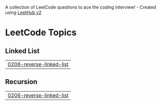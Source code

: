 A collection of LeetCode questions to ace the coding interview! - Created using [LeetHub v2](https://github.com/arunbhardwaj/LeetHub-2.0)
<!---LeetCode Topics Start-->
# LeetCode Topics
## Linked List
|  |
| ------- |
| [0206-reverse-linked-list](https://github.com/sameer480/LinkedList/tree/master/0206-reverse-linked-list) |
## Recursion
|  |
| ------- |
| [0206-reverse-linked-list](https://github.com/sameer480/LinkedList/tree/master/0206-reverse-linked-list) |
<!---LeetCode Topics End-->